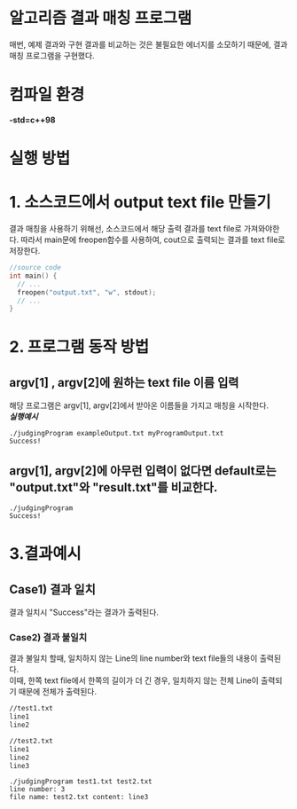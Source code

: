 # 알고리즘 결과 매칭 프로그램
매번, 예제 결과와 구현 결과를 비교하는 것은 불필요한 에너지를 소모하기 때문에, 결과 매칭 프로그램을 구현했다.
# 컴파일 환경
__-std=c++98__
# 실행 방법

# 1. 소스코드에서 output text file 만들기
결과 매칭을 사용하기 위해선, 소스코드에서 해당 출력 결과를 text file로 가져와야한다. 따라서 main문에 freopen함수를 사용하여, cout으로 출력되는 결과를 text file로 저장한다.        

```cpp
//source code
int main() {
  // ...
  freopen("output.txt", "w", stdout);
  // ...
}
```

# 2. 프로그램 동작 방법
## argv[1] , argv[2]에 원하는 text file 이름 입력
해당 프로그램은 argv[1], argv[2]에서 받아온 이름들을 가지고 매칭을 시작한다.   
___실행예시___
```
./judgingProgram exampleOutput.txt myProgramOutput.txt
Success!
```
## argv[1], argv[2]에 아무런 입력이 없다면 default로는 "output.txt"와 "result.txt"를 비교한다.
```
./judgingProgram 
Success!
```
# 3.결과예시
## Case1) 결과 일치
결과 일치시 "Success"라는 결과가 출력된다.

### Case2) 결과 불일치
결과 불일치 할때, 일치하지 않는 Line의 line number와 text file들의 내용이 출력된다.   
이때, 한쪽 text file에서 한쪽의 길이가 더 긴 경우, 일치하지 않는 전체 Line이 출력되기 때문에 전체가 출력된다.
```txt
//test1.txt
line1
line2
```

```txt
//test2.txt
line1
line2
line3
```

```
./judgingProgram test1.txt test2.txt 
line number: 3
file name: test2.txt content: line3
```


